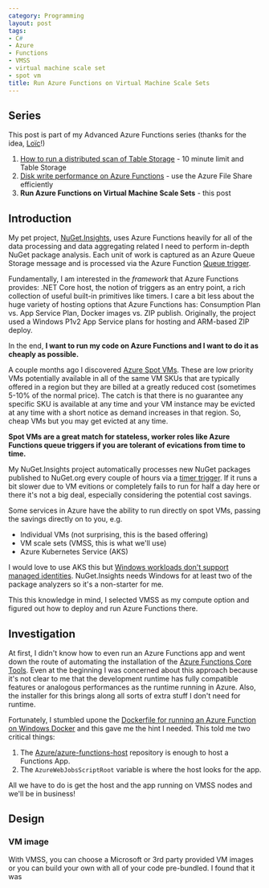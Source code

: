 ```yaml
---
category: Programming
layout: post
tags:
- C#
- Azure
- Functions
- VMSS
- virtual machine scale set
- spot vm
title: Run Azure Functions on Virtual Machine Scale Sets
---
```


## Series

This post is part of my Advanced Azure Functions series (thanks for the idea, [Loïc](https://twitter.com/sharmaloic)!)

1. [How to run a distributed scan of Table Storage](../../2020/12/distributed-scan-of-azure-tables) - 10 minute limit
   and Table Storage
1. [Disk write performance on Azure Functions](../../2021/02/azure-function-disk-performance) - use the Azure File Share
   efficiently
2. **Run Azure Functions on Virtual Machine Scale Sets** - this post

## Introduction

My pet project, [NuGet.Insights](https://github.com/NuGet/Insights), uses Azure Functions heavily for all of the data
processing and data aggregating related I need to perform in-depth NuGet package analysis. Each unit of work is captured
as an Azure Queue Storage message and is processed via the Azure Function [Queue
trigger](https://docs.microsoft.com/en-us/azure/azure-functions/functions-bindings-storage-queue).

Fundamentally, I am interested in the *framework* that Azure Functions provides: .NET Core host, the notion of triggers
as an entry point, a rich collection of useful built-in primitives like timers. I care a bit less about the huge variety
of hosting options that Azure Functions has: Consumption Plan vs. App Service Plan, Docker images vs. ZIP publish.
Originally, the project used a Windows P1v2 App Service plans for hosting and ARM-based ZIP deploy.

In the end, **I want to run my code on Azure Functions and I want to do it as cheaply as possible.**

A couple months ago I discovered [Azure Spot VMs](https://azure.microsoft.com/en-us/services/virtual-machines/spot/).
These are low priority VMs potentially available in all of the same VM SKUs that are typically offered in a region but
they are billed at a greatly reduced cost (sometimes 5-10% of the normal price). The catch is that there is no guarantee
any specific SKU is available at any time and your VM instance may be evicted at any time with a short notice as demand
increases in that region. So, cheap VMs but you may get evicted at any time.

**Spot VMs are a great match for stateless, worker roles like Azure Functions queue triggers if you are tolerant of
evications from time to time.**

My NuGet.Insights project automatically processes new NuGet packages published to NuGet.org every couple of hours via a [timer trigger](https://docs.microsoft.com/en-us/azure/azure-functions/functions-bindings-timer). If it
runs a bit slower due to VM evitions or completely fails to run for half a day here or there it's not a big deal, especially considering the potential cost savings.

Some services in Azure have the ability to run directly on spot VMs, passing the savings directly on to you, e.g.

- Individual VMs (not surprising, this is the based offering)
- VM scale sets (VMSS, this is what we'll use)
- Azure Kubernetes Service (AKS)

I would love to use AKS this but [Windows workloads don't support managed identities](https://docs.microsoft.com/en-us/azure/aks/operator-best-practices-identity#use-pod-managed-identities). NuGet.Insights needs Windows for at least two of the package analyzers so it's a non-starter for me.

This this knowledge in mind, I selected VMSS as my compute option and figured out how to deploy and run Azure Functions there.

## Investigation

At first, I didn't know how to even run an Azure Functions app and went down the route of automating the installation of the [Azure Functions Core Tools](https://docs.microsoft.com/en-us/azure/azure-functions/functions-run-local). Even at the beginning I was concerned about this approach because it's not clear to me that the development runtime has fully compatible features or analogous performances as the runtime running in Azure. Also, the installer for this brings along all sorts of extra stuff I don't need for runtime.

Fortunately, I stumbled upone the [Dockerfile for running an Azure Function on Windows Docker](https://github.com/Azure/azure-functions-docker/blob/3.8.0/host/3.0/nanoserver/1909/dotnet.Dockerfile) and this gave me the hint I needed. This told me two critical things:

1. The [Azure/azure-functions-host](https://github.com/Azure/azure-functions-host) repository is enough to host a Functions App.
1. The `AzureWebJobsScriptRoot` variable is where the host looks for the app.

All we have to do is get the host and the app running on VMSS nodes and we'll be in business!

## Design

### VM image

With VMSS, you can choose a Microsoft or 3rd party provided VM images or you can build your own with all of your code pre-bundled. I found that it was 
